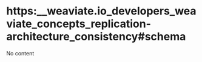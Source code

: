# https:\_\_weaviate.io_developers_weaviate_concepts_replication-architecture_consistency#schema

No content
